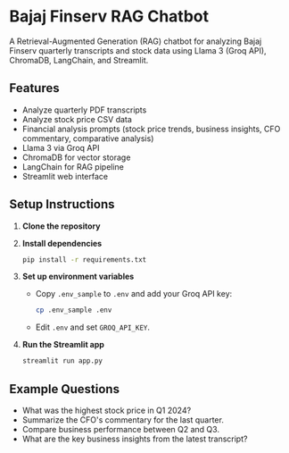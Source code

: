 # Bajaj Finserv RAG Chatbot

A Retrieval-Augmented Generation (RAG) chatbot for analyzing Bajaj Finserv quarterly transcripts and stock data using Llama 3 (Groq API), ChromaDB, LangChain, and Streamlit.

## Features
- Analyze quarterly PDF transcripts
- Analyze stock price CSV data
- Financial analysis prompts (stock price trends, business insights, CFO commentary, comparative analysis)
- Llama 3 via Groq API
- ChromaDB for vector storage
- LangChain for RAG pipeline
- Streamlit web interface

## Setup Instructions

1. **Clone the repository**

2. **Install dependencies**
   ```bash
   pip install -r requirements.txt
   ```

3. **Set up environment variables**
   - Copy `.env_sample` to `.env` and add your Groq API key:
     ```bash
     cp .env_sample .env
     ```
   - Edit `.env` and set `GROQ_API_KEY`.

4. **Run the Streamlit app**
   ```bash
   streamlit run app.py
   ```

## Example Questions
- What was the highest stock price in Q1 2024?
- Summarize the CFO's commentary for the last quarter.
- Compare business performance between Q2 and Q3.
- What are the key business insights from the latest transcript? 